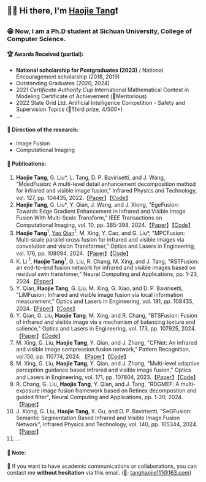 ## 📢👋 Hi there, I'm [Haojie Tang](https://scholar.google.com/citations?hl=zh-CN&user=VaFAzAIAAAAJ)❗

### 😁 Now, I am a Ph.D student at Sichuan University, College of Computer Science.

#### 🏆 Awards Received (partial):
- **National scholarship for Postgraduates (2023)** / National Encouragement scholarship (2018, 2019)
- Outstanding Graduates (2020, 2024)
- 2021 *Certificate Authority Cup* International Mathematical Contest in Modeling Certificate of Achievement (🥇Meritorious)
- 2022 State Grid Ltd. Artificial Intelligence Competition - Safety and Supervision Topics (🥉Third prize, 4/500+)
- ...

#### 🔭 Direction of the research:
- Image Fusion
- Computational Imaging

#### 🚩 Publications:

1. **Haojie Tang**, G. Liu*, L. Tang, D. P. Bavirisetti, and J. Wang, "MdedFusion: A multi-level detail enhancement decomposition method for infrared and visible image fusion," Infrared Physics and Technology, vol. 127, pp. 104435, 2022.【[Paper](https://www.sciencedirect.com/science/article/abs/pii/S1350449522004169)】【[Code](https://github.com/Haojie-Tang/MdedFusion)】  
2. **Haojie Tang**, G. Liu*, Y. Qian, J. Wang, and J. Xiong, "EgeFusion: Towards Edge Gradient Enhancement in Infrared and Visible Image Fusion With Multi-Scale Transform," IEEE Transactions on Computational Imaging, vol. 10, pp. 385-398, 2024.【[Paper](https://ieeexplore.ieee.org/document/10449422)】【[Code](https://github.com/Haojie-Tang/EgeFusion)】
3. **Haojie Tang**$^1$, [Yao Qian](https://scholar.google.com/citations?user=W8X60PkAAAAJ&hl=zh-CN)$^1$, M. Xing, Y. Cao, and G. Liu*, "MPCFusion: Multi-scale parallel cross fusion for infrared and visible images via convolution and vision Transformer," Optics and Lasers in Engineering, vol. 176, pp. 108094, 2024.【[Paper](https://www.sciencedirect.com/science/article/abs/pii/S0143816624000745)】【[Code](https://github.com/Haojie-Tang/MPCFusion)】
4. K. Li $^1$, **Haojie Tang**$^1$, G. Liu, R. Chang, M. Xing, and J. Tang, "RSTFusion: an end-to-end fusion network for infrared and visible images based on residual swin transfomer," Neural Computing and Applications, pp. 1-23, 2024.【[Paper](https://link.springer.com/article/10.1007/s00521-024-09716-9)】
5. Y. Qian, **Haojie Tang**, G. Liu, M. Xing, G. Xiao, and D. P. Bavirisetti, "LiMFusion: Infrared and visible image fusion via local information measurement," Optics and Lasers in Engineering, vol. 181, pp. 108435, 2024.【[Paper](https://www.sciencedirect.com/science/article/abs/pii/S0143816624004135)】【[Code](https://github.com/YQ-087/LiMFusion)】
6. Y. Qian, G. Liu, **Haojie Tang**, M. Xing, and R. Chang, "BTSFusion: Fusion of infrared and visible image via a mechanism of balancing texture and salience," Optics and Lasers in Engineering, vol. 173, pp. 107925, 2024.【[Paper](https://www.sciencedirect.com/science/article/abs/pii/S0143816623004542)】【[Code](https://github.com/Haojie-Tang/BTSFusion)】
7. M. Xing, G. Liu, **Haojie Tang**, Y. Qian, and J. Zhang, "CFNet: An infrared and visible image compression fusion network," Pattern Recognition, vol.156, pp. 110774, 2024. 【[Paper](https://www.sciencedirect.com/science/article/abs/pii/S0031320324005259)】【[Code](https://github.com/Xiaoxing0503/CFNet)】
8. M. Xing, G. Liu, **Haojie Tang**, Y. Qian, and J. Zhang, "Multi-level adaptive perception guidance based infrared and visible image fusion," Optics and Lasers in Engineering, vol. 171, pp. 107804, 2023.【[Paper](https://www.sciencedirect.com/science/article/abs/pii/S0143816623003330)】【[Code](https://github.com/Xiaoxing0503/MAPFusion)】
9. R. Chang, G. Liu, **Haojie Tang**, Y. Qian, and J. Tang, "RDGMEF: A multi-exposure image fusion framework based on Retinex decompostion and guided filter", Neural Computing and Applications, pp. 1-20, 2024.【[Paper](https://link.springer.com/article/10.1007/s00521-024-09779-8)】
10. J. Xiong, G. Liu, **Haojie Tang**, X. Gu, and D. P. Bavirisetti, "SeGFusion: Semantic Segmentation Based Infrared and Visible Image Fusion Network", Infrared Physics and Technology, vol. 140, pp. 105344, 2024. 【[Paper](https://www.sciencedirect.com/science/article/abs/pii/S1350449524002287)】
11. ...

#### 📌 Note:
🤪 If you want to have academic communications or collaborations, you can contact me **without hesitation** via this email. (📧: tanghaojie111@163.com)

<!--
**Haojie-Tang/Haojie-Tang** is a ✨ _special_ ✨ repository because its `README.md` (this file) appears on your GitHub profile.

Here are some ideas to get you started:

- 🔭 I’m currently working on ...
- 🌱 I’m currently learning ...
- 👯 I’m looking to collaborate on ...
- 🤔 I’m looking for help with ...
- 💬 Ask me about ...
- 📫 How to reach me: ...
- 😄 Pronouns: ...
- ⚡ Fun fact: ...
-->
